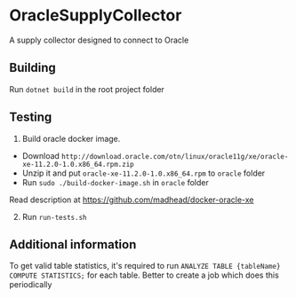# OracleSupplyCollector
A supply collector designed to connect to Oracle

## Building
Run `dotnet build` in the root project folder

## Testing

1) Build oracle docker image. 

* Download `http://download.oracle.com/otn/linux/oracle11g/xe/oracle-xe-11.2.0-1.0.x86_64.rpm.zip`
* Unzip it and put `oracle-xe-11.2.0-1.0.x86_64.rpm` to `oracle` folder
* Run `sudo ./build-docker-image.sh` in `oracle` folder

Read description at https://github.com/madhead/docker-oracle-xe

2) Run `run-tests.sh`

## Additional information
To get valid table statistics, it's required to run `ANALYZE TABLE {tableName} COMPUTE STATISTICS;` for each table.
Better to create a job which does this periodically
